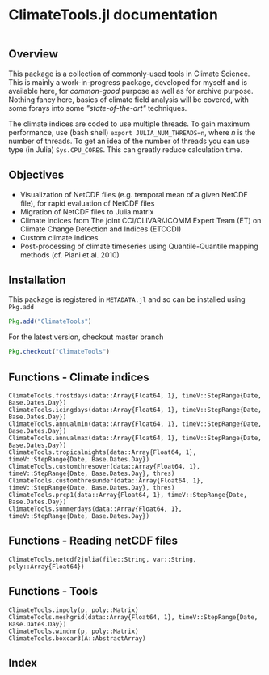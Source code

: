 # ClimateTools.jl documentation

```@contents
```

## Overview

This package is a collection of commonly-used tools in Climate Science. This is mainly a work-in-progress package, developed for myself and is available here, for _common-good_ purpose as well as for archive purpose. Nothing fancy here, basics of climate field analysis will be covered, with some forays into some _"state-of-the-art"_ techniques.

The climate indices are coded to use multiple threads. To gain maximum performance, use (bash shell) `export JULIA_NUM_THREADS=n`, where _n_ is the number of threads. To get an idea of the number of threads you can use type (in Julia) `Sys.CPU_CORES`. This can greatly reduce calculation time.

## Objectives

* Visualization of NetCDF files (e.g. temporal mean of a given NetCDF file), for rapid evaluation of NetCDF files
* Migration of NetCDF files to Julia matrix
* Climate indices from The joint CCl/CLIVAR/JCOMM Expert Team (ET) on Climate Change Detection and Indices (ETCCDI)
* Custom climate indices
* Post-processing of climate timeseries using Quantile-Quantile mapping methods (cf. Piani et al. 2010)

## Installation

This package is registered in `METADATA.jl` and so can be installed using `Pkg.add`

```julia
Pkg.add("ClimateTools")
```

For the latest version, checkout master branch

```julia
Pkg.checkout("ClimateTools")
```

## Functions - Climate indices

```@docs
ClimateTools.frostdays(data::Array{Float64, 1}, timeV::StepRange{Date, Base.Dates.Day})
ClimateTools.icingdays(data::Array{Float64, 1}, timeV::StepRange{Date, Base.Dates.Day})
ClimateTools.annualmin(data::Array{Float64, 1}, timeV::StepRange{Date, Base.Dates.Day})
ClimateTools.annualmax(data::Array{Float64, 1}, timeV::StepRange{Date, Base.Dates.Day})
ClimateTools.tropicalnights(data::Array{Float64, 1}, timeV::StepRange{Date, Base.Dates.Day})
ClimateTools.customthresover(data::Array{Float64, 1}, timeV::StepRange{Date, Base.Dates.Day}, thres)
ClimateTools.customthresunder(data::Array{Float64, 1}, timeV::StepRange{Date, Base.Dates.Day}, thres)
ClimateTools.prcp1(data::Array{Float64, 1}, timeV::StepRange{Date, Base.Dates.Day})
ClimateTools.summerdays(data::Array{Float64, 1}, timeV::StepRange{Date, Base.Dates.Day})
```

## Functions - Reading netCDF files

```@docs
ClimateTools.netcdf2julia(file::String, var::String, poly::Array{Float64})
```

## Functions - Tools

```@docs
ClimateTools.inpoly(p, poly::Matrix)
ClimateTools.meshgrid(data::Array{Float64, 1}, timeV::StepRange{Date, Base.Dates.Day})
ClimateTools.windnr(p, poly::Matrix)
ClimateTools.boxcar3(A::AbstractArray)
```

## Index

```@index
```
